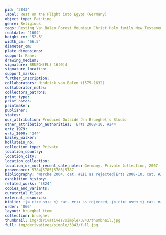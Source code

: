 ```yaml
---
pid: '3843'
label: Rest on the Flight into Egypt (Germany)
object_type: Painting
genre: Religious
tags: Resting Van_Balen Forest Mountain Christ Holy_family New_Testament Virgin_Mary
realdate: '1604'
height_cm: '52.5'
width_cm: '66.5'
diameter_cm: 
plate_dimensions: 
support: Panel
drawing_medium: 
signature: BRUEGH(EL) 16(0)4
signature_location: 
support_marks: 
further_inscription: 
collaborators: Hendrick van Balen (1575-1632)
collaborator_notes: 
collectors_patrons: 
print_type: 
print_notes: 
printmaker: 
publisher: 
states: 
our_attribution: Produced Outside Jan Brueghel's Studio
other_attribution_authorities: 'Ertz 2008-10, #244'
ertz_1979: 
ertz_2008: '244'
bailey_walker: 
hollstein_no: 
collection_type: Private
location_country: 
location_city: 
location_collection: 
location_or_most_recent_sale_notes: Germany, Private Collection, 2007
provenance: 5784|5785|5786|5787
bibliography: 'Werche 2004, cat. #E11 as rejected|Ertz 2008-10, cat. #244'
exhibition_history: 
related_works: '3824'
copies_and_variants: 
curatorial_files: 
external_resources: 
biblio: "{% cite 8912 %} cat. #E11 as rejected, {% cite 8900 %} cat. #244"
order: '866'
layout: brueghel_item
collection: brueghel
thumbnail: img/derivatives/simple/3843/thumbnail.jpg
full: img/derivatives/simple/3843/full.jpg
---
```


